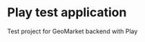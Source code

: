 Play test application
=====================================

Test project for GeoMarket backend with Play
